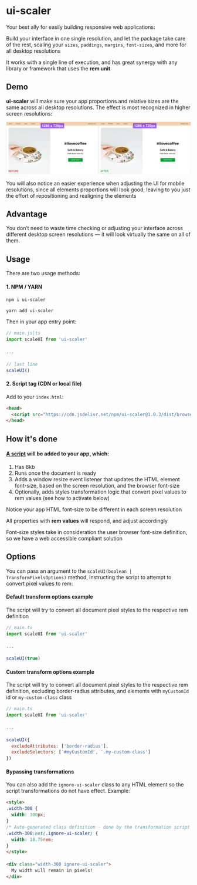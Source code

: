 # ui-scaler

Your best ally for easily building responsive web applications:

Build your interface in one single resolution, and let the package take care of the rest, scaling your `sizes`, `paddings`, `margins`, `font-sizes`, and more for all desktop resolutions

It works with a single line of execution, and has great synergy with any library or framework that uses the **rem unit**

## Demo
**ui-scaler** will make sure your app proportions and relative sizes are the same across all desktop resolutions. The effect is most recognized in higher screen resolutions:

![UI scaler demo](ui-scaler-demo.gif)

You will also notice an easier experience when adjusting the UI for mobile resolutions, since all elements proportions will look good, leaving to you just the effort of repositioning and realigning the elements

## Advantage

You don’t need to waste time checking or adjusting your interface across different desktop screen resolutions — it will look virtually the same on all of them.

## Usage

There are two usage methods:

#### 1. NPM / YARN

```
npm i ui-scaler
```

```
yarn add ui-scaler
```

Then in your app entry point:

```JavaScript
// main.js|ts
import scaleUI from 'ui-scaler'

...

// last line
scaleUI()
```

#### 2. Script tag (CDN or local file)

Add to your `index.html`:

```HTML
<head>
  <script src="https://cdn.jsdelivr.net/npm/ui-scaler@1.0.3/dist/browser-bundle.min.js"></script>
</head>
```

## How it's done

#### [A script](https://github.com/arthursb2016/ui-scaler/blob/master/src/script.ts) will be added to your app, which:

1. Has 8kb
2. Runs once the document is ready
3. Adds a window resize event listener that updates the HTML element font-size, based on the screen resolution, and the browser font-size
4. Optionally, adds styles transformation logic that convert pixel values to rem values (see how to activate below) 

Notice your app HTML font-size to be different in each screen resolution

All properties with **rem values** will respond, and adjust accordingly 

Font-size styles take in consideration the user browser font-size definition, so we have a web accessible compliant solution

## Options

You can pass an argument to the `scaleUI(boolean | TransformPixelsOptions)` method, instructing the script to attempt to convert pixel values to rem:

#### Default transform options example

The script will try to convert all document pixel styles to the respective rem definition

```JavaScript
// main.ts
import scaleUI from 'ui-scaler'

...

scaleUI(true)
```

#### Custom transform options example

The script will try to convert all document pixel styles to the respective rem definition, excluding border-radius attributes, and elements with `myCustomId` id or `my-custom-class` class

```JavaScript
// main.ts
import scaleUI from 'ui-scaler'

...

scaleUI({
  excludeAttributes: ['border-radius'],
  excludeSelectors: ['#myCustomId', '.my-custom-class']
})
```

#### Bypassing transformations

You can also add the `ignore-ui-scaler` class to any HTML element so the script transformations do not have effect. Example:

```HTML
<style>
.width-300 {
  width: 300px;
}
/* Auto-generated class definition - done by the transformation script */
.width-300:not(.ignore-ui-scaler) {
  width: 18.75rem;
}
</style>

<div class="width-300 ignore-ui-scaler">
  My width will remain in pixels!
</div>
```
